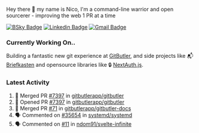
Hey there 👋 my name is Nico, I'm a command-line warrior and open sourcerer - improving the web 1 PR at a time

[![BSky Badge](https://img.shields.io/badge/-%20%40ndo.dev%20-%200285FF?style=flat-square&logo=bluesky&color=%23161e27)](https://bsky.app/profile/ndo.dev) [![Linkedin Badge](https://img.shields.io/badge/-ndom91-blue?style=flat-square&logo=Linkedin&logoColor=white&link=https://www.linkedin.com/in/ndom91/)](https://www.linkedin.com/in/ndom91/) [![Gmail Badge](https://img.shields.io/badge/-yo@ndo.dev-c14438?style=flat-square&logo=mail.ru&logoColor=white&link=mailto:yo@ndo.dev)](mailto:yo@ndo.dev)

### Currently Working On..

Building a fantastic new git experience at [GitButler](https://github.com/gitbutlerapp), and side projects like 📬 [Briefkasten](https://briefkastenhq.com) and opensource libraries like 🔒 [NextAuth.js](https://github.com/nextauthjs/next-auth).

<!--START_SECTION_PROFILE_VIEWS:readme-info-->
<!--END_SECTION_PROFILE_VIEWS:readme-info-->

<!--START_SECTION_DAILY_COMMIT:readme-info-->
<!--END_SECTION_DAILY_COMMIT:readme-info-->

<!--START_SECTION_WEEKLY_COMMIT:readme-info-->
<!--END_SECTION_WEEKLY_COMMIT:readme-info-->

### Latest Activity

<!--START_SECTION:activity-->
1. 🎉 Merged PR [#7397](https://github.com/gitbutlerapp/gitbutler/pull/7397) in [gitbutlerapp/gitbutler](https://github.com/gitbutlerapp/gitbutler)
2. 💪 Opened PR [#7397](https://github.com/gitbutlerapp/gitbutler/pull/7397) in [gitbutlerapp/gitbutler](https://github.com/gitbutlerapp/gitbutler)
3. 🎉 Merged PR [#71](https://github.com/gitbutlerapp/gitbutler-docs/pull/71) in [gitbutlerapp/gitbutler-docs](https://github.com/gitbutlerapp/gitbutler-docs)
4. 🗣 Commented on [#35654](https://github.com/systemd/systemd/issues/35654#issuecomment-2681345945) in [systemd/systemd](https://github.com/systemd/systemd)
5. 🗣 Commented on [#11](https://github.com/ndom91/svelte-infinite/issues/11#issuecomment-2680973092) in [ndom91/svelte-infinite](https://github.com/ndom91/svelte-infinite)
<!--END_SECTION:activity-->

